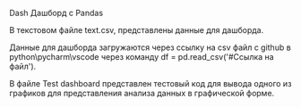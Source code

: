 Dash Дашборд c Pandas

В текстовом файле text.csv, представлены данные для дашборда.

Данные для дашборда загружаются через ссылку на csv файл с github в python\pycharm\vscode через команду df = pd.read_csv('#Ссылка на файл').

В файле Test dashboard представлен тестовый код для вывода одного из графиков для представления анализа данных в графической форме. 
